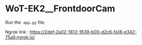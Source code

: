 # WoT-EK2__FrontdoorCam

Run the` app.py` file. 


Ngrok link : https://2def-2a02-1812-1639-b00-d2c6-fa18-e342-75a9.ngrok.io/
